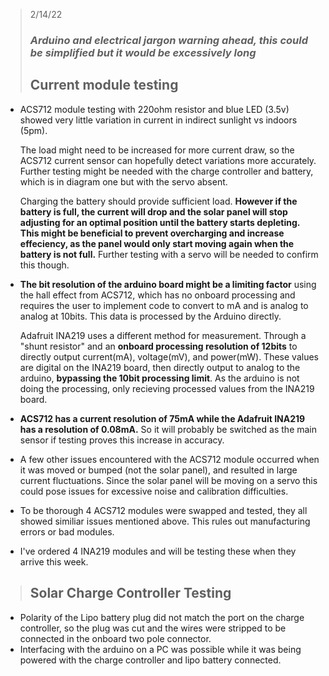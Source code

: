> 2/14/22
> ### *Arduino and electrical jargon warning ahead, this could be simplified but it would be excessively long*
> ## Current module testing
- ACS712 module testing with 220ohm resistor and blue LED (3.5v) showed very little variation in current in indirect sunlight vs indoors (5pm).
  
    The load might need to be increased for more current draw, so the ACS712 current sensor can hopefully detect variations more accurately.
    Further testing might be needed with the charge controller and battery, which is in diagram one but with the servo absent.
  
    Charging the battery should provide sufficient load. **However if the battery is full, the current will drop and the solar panel will stop adjusting for an optimal position until the battery starts depleting.
    This might be beneficial to prevent overcharging and increase effeciency, as the panel would only start moving again when the battery is not full.** Further testing with a servo will be needed to confirm this though.  

- **The bit resolution of the arduino board might be a limiting factor** using the hall effect from ACS712, which has no onboard processing and requires the user to implement code to convert to mA and is analog to analog at 10bits. This data is processed by the Arduino directly.
  
    Adafruit INA219 uses a different method for measurement. Through a "shunt resistor" and an **onboard processing resolution of 12bits** to directly output current(mA), voltage(mV), and power(mW). These values are digital on the INA219 board, then directly output to analog to the arduino, **bypassing the 10bit processing limit**. As the arduino is not doing the processing, only recieving processed values from the INA219 board.
  
- **ACS712 has a current resolution of 75mA while the Adafruit INA219 has a resolution of 0.08mA.** So it will probably be switched as the main sensor if testing proves this increase in accuracy.
- A few other issues encountered with the ACS712 module occurred when it was moved or bumped (not the solar panel), and resulted in large current fluctuations. Since the solar panel will be moving on a servo this could pose issues for excessive noise and calibration difficulties.
- To be thorough 4 ACS712 modules were swapped and tested, they all showed similiar issues mentioned above. This rules out manufacturing errors or bad modules.
- I've ordered 4 INA219 modules and will be testing these when they arrive this week.

> ## Solar Charge Controller Testing
- Polarity of the Lipo battery plug did not match the port on the charge controller, so the plug was cut and the wires were stripped to be connected in the onboard two pole connector.
- Interfacing with the arduino on a PC was possible while it was being powered with the charge controller and lipo battery connected.
